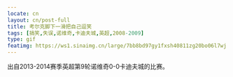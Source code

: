 ```yaml
---
locate: cn
layout: cn/post-full
title: 考尔克脚下一滑把自己逗笑
tags: [搞笑,失误,诺维奇,卡迪夫城,英超,2008-2009]
type: gif
featimg: https://ws1.sinaimg.cn/large/7bb8bd97gy1fxsh40811zg20bo06l7wj.gif
---
```


出自2013-2014赛季英超第9轮诺维奇0-0卡迪夫城的比赛。